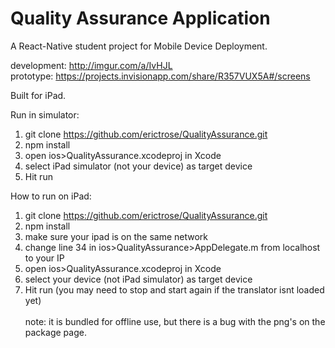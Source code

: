 Quality Assurance Application
==========
A React-Native student project for Mobile Device Deployment.

development: http://imgur.com/a/IvHJL <br/>
prototype: https://projects.invisionapp.com/share/R357VUX5A#/screens

Built for iPad.

Run in simulator:<br>
1) git clone https://github.com/erictrose/QualityAssurance.git<br>
2) npm install<br>
3) open ios>QualityAssurance.xcodeproj in Xcode<br>
4) select iPad simulator (not your device) as target device<br>
5) Hit run<br>


How to run on iPad:<br>
1) git clone https://github.com/erictrose/QualityAssurance.git<br>
2) npm install<br>
3) make sure your ipad is on the same network<br>
3) change line 34 in ios>QualityAssurance>AppDelegate.m from localhost to your IP<br>
3) open ios>QualityAssurance.xcodeproj in Xcode<br>
4) select your device (not iPad simulator) as target device<br>
5) Hit run (you may need to stop and start again if the translator isnt loaded yet)<br><br>
note: it is bundled for offline use, but there is a bug with the png's on the package page.<br>
